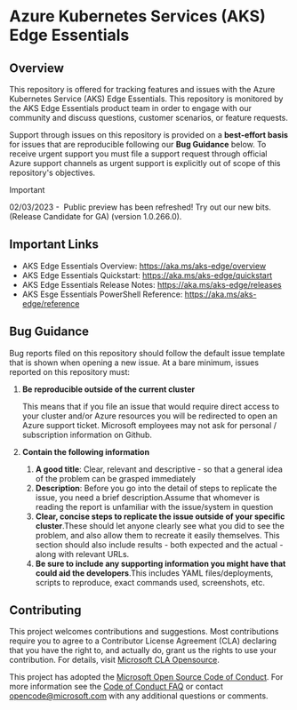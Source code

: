 # Azure Kubernetes Services (AKS) Edge Essentials

## Overview

This repository is offered for tracking features and issues with the Azure Kubernetes Service (AKS) Edge Essentials. This repository is monitored by the AKS Edge Essentials product team in order to engage with our community and discuss questions, customer scenarios, or feature requests.

Support through issues on this repository is provided on a **best-effort basis** for issues that are reproducible following our **Bug Guidance** below. To receive urgent support you must file a support request through official Azure support channels as urgent support is explicitly out of scope of this repository's objectives.

> [!IMPORTANT]
> 02/03/2023 -  Public preview has been refreshed! Try out our new bits.(Release Candidate for GA) (version 1.0.266.0).

## Important Links

- AKS Edge Essentials Overview: https://aka.ms/aks-edge/overview
- AKS Edge Essentials Quickstart: https://aka.ms/aks-edge/quickstart
- AKS Edge Essentials Release Notes: https://aka.ms/aks-edge/releases
- AKS Esge Essentials PowerShell Reference: https://aka.ms/aks-edge/reference

## Bug Guidance

Bug reports filed on this repository should follow the default issue template that is shown when opening a new issue. At a bare minimum, issues reported on this repository must:

1. **Be reproducible outside of the current cluster**

    This means that if you file an issue that would require direct access to your cluster and/or Azure resources you will be redirected to open an Azure support ticket. Microsoft employees may not ask for personal / subscription information on Github. 

1. **Contain the following information**
    1. **A good title**: Clear, relevant and descriptive - so that a general idea of the problem can be grasped immediately
    1. **Description**: Before you go into the detail of steps to replicate the issue, you need a brief description.Assume that whomever is reading the report is unfamiliar with the issue/system in question
    1. **Clear, concise steps to replicate the issue outside of your specific cluster**.These should let anyone clearly see what you did to see the problem, and also allow them to recreate it easily themselves. This section should also include results - both expected and the actual - along with relevant URLs.
    1. **Be sure to include any supporting information you might have that could aid the developers**.This includes YAML files/deployments, scripts to reproduce, exact commands used, screenshots, etc.

## Contributing

This project welcomes contributions and suggestions. Most contributions require you to agree to a Contributor License Agreement (CLA) declaring that you have the right to, and actually do, grant us
the rights to use your contribution. For details, visit [Microsoft CLA Opensource](https://cla.opensource.microsoft.com).

This project has adopted the [Microsoft Open Source Code of Conduct](https://opensource.microsoft.com/codeofconduct/).
For more information see the [Code of Conduct FAQ](https://opensource.microsoft.com/codeofconduct/faq/) or
contact [opencode@microsoft.com](mailto:opencode@microsoft.com) with any additional questions or comments.